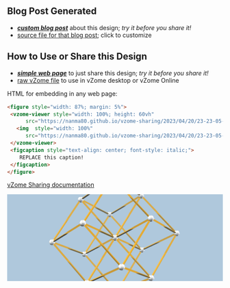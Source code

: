 
## Blog Post Generated

 - [***custom blog post***](<https://nanma80.github.io/vzome-sharing/2023/04/20/8-cell-max-volume-23-23-05.html>) about this design; *try it before you share it!*
 - [source file for that blog post](<https://github.com/nanma80/vzome-sharing/edit/main/_posts/2023-04-20-8-cell-max-volume-23-23-05.md>); click to customize
 


## How to Use or Share this Design

 - [***simple web page***](<https://nanma80.github.io/vzome-sharing/2023/04/20/23-23-05-8-cell-max-volume/>) to just share this design; *try it before you share it!*
 - [raw vZome file](<https://raw.githubusercontent.com/nanma80/vzome-sharing/main/2023/04/20/23-23-05-8-cell-max-volume/8-cell-max-volume.vZome>) to use in vZome desktop or vZome Online
 
 HTML for embedding in any web page:
 ```html
<figure style="width: 87%; margin: 5%">
  <vzome-viewer style="width: 100%; height: 60vh"
       src="https://nanma80.github.io/vzome-sharing/2023/04/20/23-23-05-8-cell-max-volume/8-cell-max-volume.vZome" >
    <img  style="width: 100%"
       src="https://nanma80.github.io/vzome-sharing/2023/04/20/23-23-05-8-cell-max-volume/8-cell-max-volume.png" >
  </vzome-viewer>
  <figcaption style="text-align: center; font-style: italic;">
     REPLACE this caption!
  </figcaption>
</figure>
 ```

[vZome Sharing documentation](https://vzome.github.io/vzome/sharing.html#how-it-works)

![Image](<8-cell-max-volume.png>)

